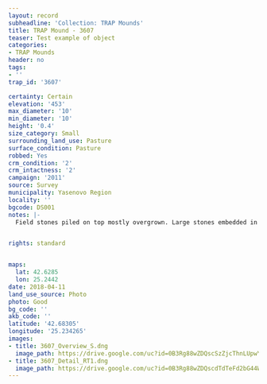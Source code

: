 ```yaml
---
layout: record
subheadline: 'Collection: TRAP Mounds'
title: TRAP Mound - 3607
teaser: Test example of object
categories:
- TRAP Mounds
header: no
tags:
- ''
trap_id: '3607'

certainty: Certain
elevation: '453'
max_diameter: '10'
min_diameter: '10'
height: '0.4'
size_category: Small
surrounding_land_use: Pasture
surface_condition: Pasture
robbed: Yes
crm_condition: '2'
crm_intactness: '2'
campaign: '2011'
source: Survey
municipality: Yasenovo Region
locality: ''
bgcode: DS001
notes: |-
  Field stones piled on top mostly overgrown. Large stones embedded in centre.


rights: standard


maps:
  lat: 42.6285
  lon: 25.2442
date: 2018-04-11
land_use_source: Photo
photo: Good
bg_code: ''
akb_code: ''
latitude: '42.68305'
longitude: '25.234265'
images:
- title: 3607_Overview_S.dng
  image_path: https://drive.google.com/uc?id=0B3Rg88wZDQscSzZjcThnLUpwY1E
- title: 3607_Detail_RT1.dng
  image_path: https://drive.google.com/uc?id=0B3Rg88wZDQscdTdTeFd2bG44WTA
---
```

